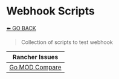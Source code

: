 # Webhook Scripts

[⬅️ GO BACK](../README.md)

>Collection of scripts to test webhook

| Rancher Issues                      |
| ----------------------------------- |
| [Go MOD Compare](./gomod/README.md) |